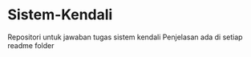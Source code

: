 # Sistem-Kendali
Repositori untuk jawaban tugas sistem kendali
Penjelasan ada di setiap readme folder
